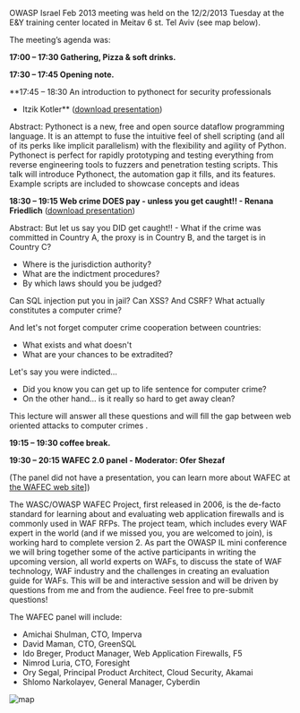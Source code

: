 OWASP Israel Feb 2013 meeting was held on the 12/2/2013 Tuesday at the
E\&Y training center located in Meitav 6 st. Tel Aviv (see map below).

The meeting’s agenda was:

**17:00 – 17:30 Gathering, Pizza & soft drinks.**

**17:30 – 17:45 Opening note.**

**17:45 – 18:30 An introduction to pythonect for security professionals
- Itzik Kotler** ([download
presentation](Media:OWASP_IL_2013_02_Itzik_Kotler_Pythonect_for_SP.pdf "wikilink"))

Abstract: Pythonect is a new, free and open source dataflow programming
language. It is an attempt to fuse the intuitive feel of shell scripting
(and all of its perks like implicit parallelism) with the flexibility
and agility of Python. Pythonect is perfect for rapidly prototyping and
testing everything from reverse engineering tools to fuzzers and
penetration testing scripts. This talk will introduce Pythonect, the
automation gap it fills, and its features. Example scripts are included
to showcase concepts and ideas

**18:30 – 19:15 Web crime DOES pay - unless you get caught\!\! - Renana
Friedlich** ([download
presentation](Media:OWASP_IL_2013_02_Renana_Friedlich_CrimeDoesPay.pdf "wikilink"))

Abstract: But let us say you DID get caught\!\! - What if the crime was
committed in Country A, the proxy is in Country B, and the target is in
Country C?

  - Where is the jurisdiction authority?
  - What are the indictment procedures?
  - By which laws should you be judged?

Can SQL injection put you in jail? Can XSS? And CSRF? What actually
constitutes a computer crime?

And let's not forget computer crime cooperation between countries:

  - What exists and what doesn't
  - What are your chances to be extradited?

Let's say you were indicted...

  - Did you know you can get up to life sentence for computer crime?
  - On the other hand... is it really so hard to get away clean?

This lecture will answer all these questions and will fill the gap
between web oriented attacks to computer crimes .

**19:15 – 19:30 coffee break.**

**19:30 – 20:15 WAFEC 2.0 panel - Moderator: Ofer Shezaf**

(The panel did not have a presentation, you can learn more about WAFEC
at [the WAFEC web site](http://wafec.webasppsec.org)\])

The WASC/OWASP WAFEC Project, first released in 2006, is the de-facto
standard for learning about and evaluating web application firewalls and
is commonly used in WAF RFPs. The project team, which includes every WAF
expert in the world (and if we missed you, you are welcomed to join), is
working hard to complete version 2. As part the OWASP IL mini conference
we will bring together some of the active participants in writing the
upcoming version, all world experts on WAFs, to discuss the state of WAF
technology, WAF industry and the challenges in creating an evaluation
guide for WAFs. This will be and interactive session and will be driven
by questions from me and from the audience. Feel free to pre-submit
questions\!

The WAFEC panel will include:

  - Amichai Shulman, CTO, Imperva
  - David Maman, CTO, GreenSQL
  - Ido Breger, Product Manager, Web Application Firewalls, F5
  - Nimrod Luria, CTO, Foresight
  - Ory Segal, Principal Product Architect, Cloud Security, Akamai
  - Shlomo Narkolayev, General Manager, Cyberdin

![map](OWASP_IL_EY_MAP.png "map")